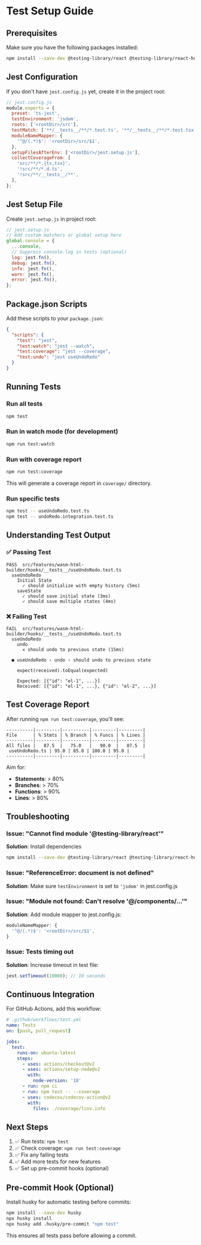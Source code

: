 # Test Setup Guide

## Prerequisites

Make sure you have the following packages installed:

```bash
npm install --save-dev @testing-library/react @testing-library/react-hooks jest ts-jest @types/jest
```

## Jest Configuration

If you don't have `jest.config.js` yet, create it in the project root:

```javascript
// jest.config.js
module.exports = {
  preset: 'ts-jest',
  testEnvironment: 'jsdom',
  roots: ['<rootDir>/src'],
  testMatch: ['**/__tests__/**/*.test.ts', '**/__tests__/**/*.test.tsx'],
  moduleNameMapper: {
    '^@/(.*)$': '<rootDir>/src/$1',
  },
  setupFilesAfterEnv: ['<rootDir>/jest.setup.js'],
  collectCoverageFrom: [
    'src/**/*.{ts,tsx}',
    '!src/**/*.d.ts',
    '!src/**/__tests__/**',
  ],
};
```

## Jest Setup File

Create `jest.setup.js` in project root:

```javascript
// jest.setup.js
// Add custom matchers or global setup here
global.console = {
  ...console,
  // Suppress console.log in tests (optional)
  log: jest.fn(),
  debug: jest.fn(),
  info: jest.fn(),
  warn: jest.fn(),
  error: jest.fn(),
};
```

## Package.json Scripts

Add these scripts to your `package.json`:

```json
{
  "scripts": {
    "test": "jest",
    "test:watch": "jest --watch",
    "test:coverage": "jest --coverage",
    "test:undo": "jest useUndoRedo"
  }
}
```

## Running Tests

### Run all tests
```bash
npm test
```

### Run in watch mode (for development)
```bash
npm run test:watch
```

### Run with coverage report
```bash
npm run test:coverage
```

This will generate a coverage report in `coverage/` directory.

### Run specific tests
```bash
npm test -- useUndoRedo.test.ts
npm test -- undoRedo.integration.test.ts
```

## Understanding Test Output

### ✅ Passing Test
```
PASS  src/features/wasm-html-builder/hooks/__tests__/useUndoRedo.test.ts
  useUndoRedo
    Initial State
      ✓ should initialize with empty history (5ms)
    saveState
      ✓ should save initial state (3ms)
      ✓ should save multiple states (4ms)
```

### ❌ Failing Test
```
FAIL  src/features/wasm-html-builder/hooks/__tests__/useUndoRedo.test.ts
  useUndoRedo
    undo
      ✕ should undo to previous state (15ms)

  ● useUndoRedo › undo › should undo to previous state

    expect(received).toEqual(expected)

    Expected: [{"id": "el-1", ...}]
    Received: [{"id": "el-1", ...}, {"id": "el-2", ...}]
```

## Test Coverage Report

After running `npm run test:coverage`, you'll see:

```
----------|---------|----------|---------|---------|
File      | % Stmts | % Branch | % Funcs | % Lines |
----------|---------|----------|---------|---------|
All files |   87.5  |   75.0   |   90.0  |   87.5  |
 useUndoRedo.ts | 95.0 | 85.0 | 100.0 | 95.0 |
----------|---------|----------|---------|---------|
```

Aim for:
- **Statements**: > 80%
- **Branches**: > 70%
- **Functions**: > 90%
- **Lines**: > 80%

## Troubleshooting

### Issue: "Cannot find module '@testing-library/react'"
**Solution**: Install dependencies
```bash
npm install --save-dev @testing-library/react @testing-library/react-hooks
```

### Issue: "ReferenceError: document is not defined"
**Solution**: Make sure `testEnvironment` is set to `'jsdom'` in jest.config.js

### Issue: "Module not found: Can't resolve '@/components/...'"
**Solution**: Add module mapper to jest.config.js:
```javascript
moduleNameMapper: {
  '^@/(.*)$': '<rootDir>/src/$1',
}
```

### Issue: Tests timing out
**Solution**: Increase timeout in test file:
```typescript
jest.setTimeout(10000); // 10 seconds
```

## Continuous Integration

For GitHub Actions, add this workflow:

```yaml
# .github/workflows/test.yml
name: Tests
on: [push, pull_request]

jobs:
  test:
    runs-on: ubuntu-latest
    steps:
      - uses: actions/checkout@v2
      - uses: actions/setup-node@v2
        with:
          node-version: '18'
      - run: npm ci
      - run: npm test -- --coverage
      - uses: codecov/codecov-action@v2
        with:
          files: ./coverage/lcov.info
```

## Next Steps

1. ✅ Run tests: `npm test`
2. ✅ Check coverage: `npm run test:coverage`
3. ✅ Fix any failing tests
4. ✅ Add more tests for new features
5. ✅ Set up pre-commit hooks (optional)

## Pre-commit Hook (Optional)

Install husky for automatic testing before commits:

```bash
npm install --save-dev husky
npx husky install
npx husky add .husky/pre-commit "npm test"
```

This ensures all tests pass before allowing a commit.

